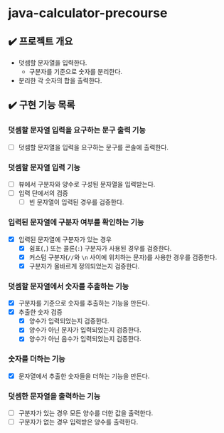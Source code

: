 # java-calculator-precourse

## ✔️ 프로젝트 개요

- 덧셈할 문자열을 입력한다.
  - 구분자를 기준으로 숫자를 분리한다.
- 분리한 각 숫자의 합을 출력한다.

## ✔️ 구현 기능 목록

### 덧셈할 문자열 입력을 요구하는 문구 출력 기능

- [ ] 덧셈할 문자열을 입력을 요구하는 문구를 콘솔에 출력한다.

### 덧셈할 문자열 입력 기능

- [ ] 뷰에서 구분자와 양수로 구성된 문자열을 입력받는다.
- [ ] 입력 단에서의 검증
  - [ ] 빈 문자열이 입력된 경우를 검증한다.

### 입력된 문자열에 구분자 여부를 확인하는 기능

- [x] 입력된 문자열에 구분자가 있는 경우
  - [x] 쉼표(`,`) 또는 콜론(`:`) 구분자가 사용된 경우를 검증한다.
  - [x] 커스텀 구분자(`//`와 `\n` 사이에 위치하는 문자)를 사용한 경우를 검증한다.
  - [x] 구분자가 올바르게 정의되었는지 검증한다.

### 덧셈할 문자열에서 숫자를 추출하는 기능

- [x] 구분자를 기준으로 숫자를 추출하는 기능을 만든다.
- [x] 추출한 숫자 검증
  - [x] 양수가 입력되었는지 검증한다.
  - [x] 양수가 아닌 문자가 입력되었는지 검증한다.
  - [x] 양수가 아닌 음수가 입력되었는지 검증한다.

### 숫자를 더하는 기능
- [x] 문자열에서 추출한 숫자들을 더하는 기능을 만든다.

### 덧셈한 문자열을 출력하는 기능

- [ ] 구분자가 있는 경우 모든 양수를 더한 값을 출력한다.
- [ ] 구분자가 없는 경우 입력받은 양수를 출력한다.